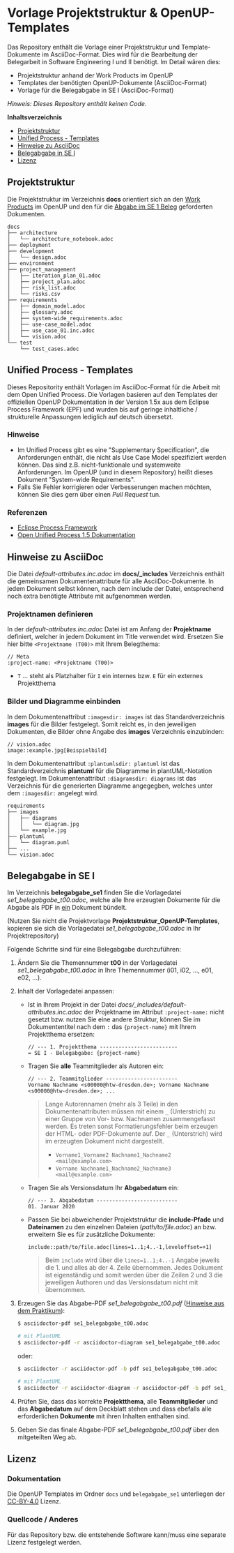 # Vorlage Projektstruktur & OpenUP-Templates

Das Repository enthält die Vorlage einer Projektstruktur und Template-Dokumente im AsciiDoc-Format. Dies wird für die Bearbeitung der Belegarbeit in Software Engineering I und II benötigt. Im Detail wären dies:

- Projektstruktur anhand der Work Products im OpenUP
- Templates der benötigten OpenUP-Dokumente (AsciiDoc-Format)
- Vorlage für die Belegabgabe in SE I (AsciiDoc-Format)

_Hinweis: Dieses Repository enthält keinen Code._



**Inhaltsverzeichnis**
- [Projektstruktur](#projektstruktur)
- [Unified Process - Templates](#unified-process---templates)
- [Hinweise zu AsciiDoc](#hinweise-zu-asciidoc)
- [Belegabgabe in SE I](#belegabgabe-in-se-i)
- [Lizenz](#lizenz)


## Projektstruktur
Die Projektstruktur im Verzeichnis **docs** orientiert sich an den <ins>Work Products</ins> im OpenUP und den für die <ins>Abgabe im SE 1 Beleg</ins> geforderten Dokumenten.

```
docs
├── architecture
│   └── architecture_notebook.adoc
├── deployment
├── development
│   └── design.adoc
├── environment
├── project_management
│   ├── iteration_plan_01.adoc
│   ├── project_plan.adoc
│   ├── risk_list.adoc
│   └── risks.csv
├── requirements
│   ├── domain_model.adoc
│   ├── glossary.adoc
│   ├── system-wide_requirements.adoc
│   ├── use-case_model.adoc
│   ├── use_case_01.inc.adoc
│   └── vision.adoc
└── test
    └── test_cases.adoc
```


## Unified Process - Templates
Dieses Repositority enthält Vorlagen im AsciiDoc-Format für die Arbeit mit dem Open Unified Process. Die Vorlagen basieren auf den Templates der offiziellen OpenUP Dokumentation in der Version 1.5x aus dem Eclipse Process Framework (EPF) und wurden bis auf geringe inhaltliche / strukturelle Anpassungen lediglich auf deutsch übersetzt.

### Hinweise
* Im Unified Process gibt es eine "Supplementary Specification", die Anforderungen enthält, die nicht als Use Case Model spezifiziert werden können. Das sind z.B. nicht-funktionale und systemweite Anforderungen. Im OpenUP (und in diesem Repository) heißt dieses Dokument "System-wide Requirements".
* Falls Sie Fehler korrigieren oder Verbesserungen machen möchten, können Sie dies gern über einen _Pull Request_ tun.

### Referenzen
* [Eclipse Process Framework](https://www.eclipse.org/epf/downloads/configurations/pubconfig_downloads.php)
* [Open Unified Process 1.5 Dokumentation](https://www2.htw-dresden.de/~anke/openup/index.htm)

## Hinweise zu AsciiDoc
Die Datei _default-attributes.inc.adoc_ im **docs/\_includes** Verzeichnis enthält die gemeinsamen Dokumentenattribute für alle AsciiDoc-Dokumente. In jedem Dokument selbst können, nach dem include der Datei, entsprechend noch extra benötigte Attribute mit aufgenommen werden.

### Projektnamen definieren

In der _default-attributes.inc.adoc_ Datei ist am Anfang der **Projektname** definiert, welcher in jedem Dokument im Title verwendet wird. Ersetzen Sie hier bitte `<Projektname (T00)>` mit Ihrem Belegthema:

```
// Meta
:project-name: <Projektname (T00)>
```
* `T` ... steht als Platzhalter für `I` ein internes bzw. `E` für ein externes Projektthema

### Bilder und Diagramme einbinden

In dem Dokumentenattribut `:imagesdir: images` ist das Standardverzeichnis **images** für die Bilder festgelegt. Somit reicht es, in den jeweiligen Dokumenten, die Bilder ohne Angabe des **images** Verzeichnis einzubinden:

```
// vision.adoc
image::example.jpg[Beispielbild]
```
In dem Dokumentenattribut `:plantumlsdir: plantuml` ist das Standardverzeichnis **plantuml** für die Diagramme in plantUML-Notation festgelegt. Im Dokumentenattribut `:diagramsdir: diagrams` ist das Verzeichnis für die generierten Diagramme angegegben, welches unter dem `:imagesdir:` angelegt wird.

```
requirements
├── images
│   ├── diagrams
│   │   └── diagram.jpg
│   └── example.jpg
├── plantuml
│   └── diagram.puml
├── ...
└── vision.adoc
```

## Belegabgabe in SE I

Im Verzeichnis **belegabgabe_se1** finden Sie die Vorlagedatei *se1_belegabgabe_t00.adoc*, welche alle Ihre erzeugten Dokumente für die Abgabe als PDF in <ins>ein</ins> Dokument bündelt.

(Nutzen Sie nicht die Projektvorlage **Projektstruktur_OpenUP-Templates**, kopieren sie sich die Vorlagedatei *se1_belegabgabe_t00.adoc* in Ihr Projektrepository)

Folgende Schritte sind für eine Belegabgabe durchzuführen:

1. Ändern Sie die Themennummer **t00** in der Vorlagedatei *se1_belegabgabe_t00.adoc* in Ihre Themennummer (i01, i02, ..., e01, e02, ...).
2. Inhalt der Vorlagedatei anpassen:
    - Ist in Ihrem Projekt in der Datei _docs/\_includes/default-attributes.inc.adoc_ der Projektname im Attribut `:project-name:` nicht gesetzt bzw. nutzen Sie eine andere Struktur, können Sie im Dokumententitel nach dem `:` das `{project-name}` mit Ihrem Projektthema ersetzen:

        ```
        // --- 1. Projektthema -------------------------
        = SE I - Belegabgabe: {project-name}
        ```

    - Tragen Sie **alle** Teammitglieder als Autoren ein:

        ```
        // --- 2. Teammitglieder -----------------------
        Vorname Nachname <s00000@htw-dresden.de>; Vorname Nachname <s00000@htw-dresden.de>; ...
        ```
        > Lange Autorennamen (mehr als 3 Teile) in den Dokumentenattributen müssen mit einem `_` (Unterstrich) zu einer Gruppe von Vor- bzw. Nachnamen zusammengefasst werden. Es treten sonst Formatierungsfehler beim erzeugen der HTML- oder PDF-Dokumente auf. Der `_` (Unterstrich) wird im erzeugten Dokument nicht dargestellt.
        >
        > - `Vorname1_Vorname2 Nachname1_Nachname2 <mail@example.com>`
        > - `Vorname Nachname1_Nachname2_Nachname3 <mail@example.com>`

    - Tragen Sie als Versionsdatum Ihr **Abgabedatum** ein:

        ```
        // --- 3. Abgabedatum --------------------------
        01. Januar 2020
        ```

    - Passen Sie bei abweichender Projektstruktur die **include-Pfade** und **Dateinamen** zu den einzelnen Dateien (*path/to/file.adoc*) an bzw. erweitern Sie es für zusätzliche Dokumente:

        ```
        include::path/to/file.adoc[lines=1..1;4..-1,leveloffset=+1]
        ```
        > Beim `include` wird über die `lines=1..1;4..-1` Angabe jeweils die 1. und alles ab der 4. Zeile übernommen. Jedes Dokument ist eigenständig und somit werden über die Zeilen 2 und 3 die jeweiligen Authoren und das Versionsdatum nicht mit übernommen.

3. Erzeugen Sie das Abgabe-PDF _*se1_belegabgabe_t00.pdf*_ ([Hinweise aus dem Praktikum](https://www.informatik.htw-dresden.de/~zirkelba/praktika/se/arbeiten-mit-git-und-asciidoc/praktikumsaufgaben-teil-02.html#_2_generieren_des_ausgabeformates)):

    ```sh
    $ asciidoctor-pdf se1_belegabgabe_t00.adoc
    ```
    ```sh
    # mit PlantUML
    $ asciidoctor-pdf -r asciidoctor-diagram se1_belegabgabe_t00.adoc
    ```
    oder:
    ```sh
    $ asciidoctor -r asciidoctor-pdf -b pdf se1_belegabgabe_t00.adoc
    ```
    ```sh
    # mit PlantUML
    $ asciidoctor -r asciidoctor-diagram -r asciidoctor-pdf -b pdf se1_belegabgabe_t00.adoc
    ```
4. Prüfen Sie, dass das korrekte **Projektthema**, alle **Teammitglieder** und das **Abgabedatum** auf dem Deckblatt stehen und dass ebefalls alle erforderlichen **Dokumente** mit ihren Inhalten enthalten sind.

5. Geben Sie das finale Abgabe-PDF _*se1_belegabgabe_t00.pdf*_ über den mitgeteilten Weg ab.


## Lizenz

### Dokumentation
Die OpenUP Templates im Ordner `docs` und `belegabgabe_se1` unterliegen der [CC-BY-4.0](https://choosealicense.com/licenses/cc-by-4.0/) Lizenz.

### Quellcode / Anderes
Für das Repository bzw. die entstehende Software kann/muss eine separate Lizenz festgelegt werden.
